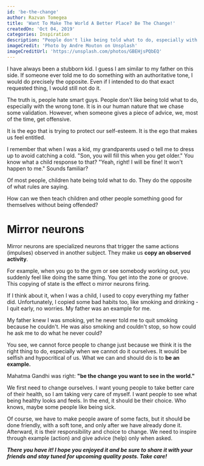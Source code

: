 ```yaml
---
id: 'be-the-change'
author: Razvan Tomegea
title: 'Want To Make The World A Better Place? Be The Change!'
createdOn: 'Oct 04, 2019'
categories: Inspiration
description: "People don't like being told what to do, especially with the wrong tone. It is in our human nature that we chase some validation. However, when someone gives a piece of advice, we, most of the time, get offensive."
imageCredit: 'Photo by Andre Mouton on Unsplash'
imageCreditUrl: 'https://unsplash.com/photos/GBEHjsPQbEQ'
---
```


I have always been a stubborn kid. I guess I am similar to my father on this side. If someone ever told me to do something with an authoritative tone, I would do precisely the opposite. Even if I intended to do that exact requested thing, I would still not do it.

The truth is, people hate smart guys. People don't like being told what to do, especially with the wrong tone. It is in our human nature that we chase some validation. However, when someone gives a piece of advice, we, most of the time, get offensive.

It is the ego that is trying to protect our self-esteem. It is the ego that makes us feel entitled.

I remember that when I was a kid, my grandparents used o tell me to dress up to avoid catching a cold. "Son, you will fill this when you get older." You know what a child response to that? "Yeah, right! I will be fine! It won't happen to me." Sounds familiar?

Of most people, children hate being told what to do. They do the opposite of what rules are saying.

How can we then teach children and other people something good for themselves without being offended?

# Mirror neurons

Mirror neurons are specialized neurons that trigger the same actions (impulses) observed in another subject. They make us **copy an observed activity**.

For example, when you go to the gym or see somebody working out, you suddenly feel like doing the same thing. You get into the zone or groove. This copying of state is the effect o mirror neurons firing.

If I think about it, when I was a child, I used to copy everything my father did. Unfortunately, I copied some bad habits too, like smoking and drinking - I quit early, no worries. My father was an example for me.

My father knew I was smoking, yet he never told me to quit smoking because he couldn't. He was also smoking and couldn't stop, so how could he ask me to do what he never could?

You see, we cannot force people to change just because we think it is the right thing to do, especially when we cannot do it ourselves. It would be selfish and hypocritical of us. What we can and should do is to **be an example.**

Mahatma Gandhi was right: **"be the change you want to see in the world."**

We first need to change ourselves. I want young people to take better care of their health, so I am taking very care of myself. I want people to see what being healthy looks and feels. In the end, it should be their choice. Who knows, maybe some people like being sick.

Of course, we have to make people aware of some facts, but it should be done friendly, with a soft tone, and only after we have already done it. Afterward, it is their responsibility and choice to change. We need to inspire through example (action) and give advice (help) only when asked.
<br>

***There you have it! I hope you enjoyed it and be sure to share it with your friends and stay tuned for upcoming quality posts. Take care!***
